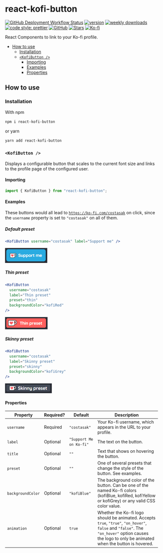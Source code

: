 # react-kofi-button

[![GitHub Deployment Workflow Status](https://img.shields.io/github/workflow/status/costasak/react-kofi-button/NodeJS%20Continuous%20Deployment?style=for-the-badge&logo=nodedotjs)](https://github.com/CostasAK/react-kofi-button/actions/workflows/node-cd.yml)
[![version](https://img.shields.io/npm/v/react-kofi-button?style=for-the-badge&logo=npm)](https://www.npmjs.com/package/react-kofi-button?activeTab=versions)
[![weekly downloads](https://img.shields.io/npm/dw/react-kofi-button?style=for-the-badge&logo=npm)](https://www.npmjs.com/package/react-kofi-button)
[![code style: prettier](https://img.shields.io/badge/code_style-prettier-ff69b4.svg?style=for-the-badge&logo=prettier)](https://github.com/prettier/prettier)
[![GitHub](https://img.shields.io/github/license/costasak/react-kofi-button?style=for-the-badge)](https://github.com/CostasAK/react-kofi-button/blob/main/LICENSE)
[![Stars](https://img.shields.io/github/stars/costasak/react-kofi-button?style=for-the-badge&logo=github)](https://github.com/CostasAK/react-kofi-button)
[![Ko-fi](https://img.shields.io/badge/support_me_on_ko--fi-F16061?style=for-the-badge&logo=kofi&logoColor=f5f5f5)](https://ko-fi.com/CostasAK)

React Components to link to your Ko-fi profile.

- [How to use](#how-to-use)
  - [Installation](#installation)
  - [`<KofiButton />`](#kofibutton-)
    - [Importing](#importing)
    - [Examples](#examples)
    - [Properties](#properties)

## How to use

### Installation

With npm

```bash
npm i react-kofi-button
```

or yarn

```bash
yarn add react-kofi-button
```

### `<KofiButton />`

Displays a configurable button that scales to the current font size and links to the profile page of the configured user.

#### Importing

```javascript
import { KofiButton } from "react-kofi-button";
```

#### Examples

These buttons would all lead to [`https://ko-fi.com/costasak`](https://ko-fi.com/costasak) on click, since the `username` property is set to `"costasak"` on all of them.

##### Default preset

```jsx
<KofiButton username="costasak" label="Support me" />
```

![Default preset example GIF](/screenshots/default_preset.gif?raw=true "Default preset example GIF")

##### Thin preset

```jsx
<KofiButton
  username="costasak"
  label="Thin preset"
  preset="thin"
  backgroundColor="kofiRed"
/>
```

![Thin preset example GIF](/screenshots/thin_preset.gif?raw=true "Thin preset example GIF")

##### Skinny preset

```jsx
<KofiButton
  username="costasak"
  label="Skinny preset"
  preset="skinny"
  backgroundColor="kofiGrey"
/>
```

![Skinny preset example GIF](/screenshots/skinny_preset.gif?raw=true "Skinny preset example GIF")

#### Properties

| Property          | Required? | Default                 | Description                                                                                                                                                                                       |
|-------------------|-----------|-------------------------|---------------------------------------------------------------------------------------------------------------------------------------------------------------------------------------------------|
| `username`        | Required  | `"costasak"`            | Your Ko-fi username, which appears in the URL to your profile.                                                                                                                                    |
| `label`           | Optional  | `"Support Me on Ko-fi"` | The text on the button.                                                                                                                                                                           |
| `title`           | Optional  | `""`                    | Text that shows on hovering the button.                                                                                                                                                           |
| `preset`          | Optional  | `""`                    | One of several presets that change the style of the button. See examples.                                                                                                                         |
| `backgroundColor` | Optional  | `"kofiBlue"`            | The background color of the button. Can be one of the named Ko-fi colors (kofiBlue, kofiRed, kofiYellow or kofiGrey) or any valid CSS color value.                                                |
| `animation`       | Optional  | `true`                  | Whether the Ko-fi logo should be animated. Accepts `true`, `"true"`, `"on_hover"`, `false` and `"false"`. The `"on_hover"` option causes the logo to only be animated when the button is hovered. |
